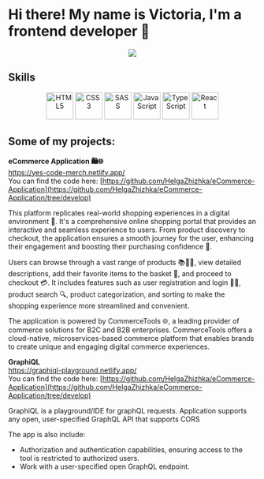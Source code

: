 # Hi there! My name is Victoria, I'm a frontend developer 👋 #

<div align="center"">
<img src='https://i.giphy.com/media/v1.Y2lkPTc5MGI3NjExY3g4ZDZmN2RxaWtycnVhaWZqemI1eHI0bmFrM2YzbTl3ajh5YTR6YiZlcD12MV9pbnRlcm5hbF9naWZfYnlfaWQmY3Q9Zw/hpXdHPfFI5wTABdDx9/giphy.gif'/>
</div>

<!--
**VictoriaAlekseeva/VictoriaAlekseeva** is a ✨ _special_ ✨ repository because its `README.md` (this file) appears on your GitHub profile.

Here are some ideas to get you started:

- 🔭 I’m currently working on ...
- 🌱 I’m currently learning ...
- 👯 I’m looking to collaborate on ...
- 🤔 I’m looking for help with ...
- 💬 Ask me about ...
- 📫 How to reach me: ...
- 😄 Pronouns: ...
- ⚡ Fun fact: ...
-->

## Skills ##

<div align="center"">
  <img src="https://cdn.jsdelivr.net/gh/devicons/devicon@latest/icons/html5/html5-original-wordmark.svg" width='55px' height='55px' alt='HTML5'/>
  <img src="https://cdn.jsdelivr.net/gh/devicons/devicon@latest/icons/css3/css3-original-wordmark.svg" width='55px' height='55px' alt='CSS3'/>
  <img src="https://cdn.jsdelivr.net/gh/devicons/devicon@latest/icons/sass/sass-original.svg" width='55px' height='55px' alt='SASS'/>
  <img src="https://cdn.jsdelivr.net/gh/devicons/devicon@latest/icons/javascript/javascript-original.svg" width='55px' height='55px' alt='JavaScript'/>
  <img src="https://cdn.jsdelivr.net/gh/devicons/devicon@latest/icons/typescript/typescript-original.svg" width='55px' height='55px' alt='TypeScript'/>
  <img src="https://cdn.jsdelivr.net/gh/devicons/devicon@latest/icons/react/react-original-wordmark.svg" width='55px' height='55px' alt='React'/>
</div>

## Some of my projects: ##
**eCommerce Application 🛍️🌐**  
https://yes-code-merch.netlify.app/  
You can find the code here: [https://github.com/HelgaZhizhka/eCommerce-Application](https://github.com/HelgaZhizhka/eCommerce-Application/tree/develop)

This platform replicates real-world shopping experiences in a digital environment 🏪. It's a comprehensive online shopping portal that provides an interactive and seamless experience to users. From product discovery to checkout, the application ensures a smooth journey for the user, enhancing their engagement and boosting their purchasing confidence 🚀.

Users can browse through a vast range of products 📚👗👟, view detailed descriptions, add their favorite items to the basket 🛒, and proceed to checkout 💳. It includes features such as user registration and login 📝🔐, product search 🔍, product categorization, and sorting to make the shopping experience more streamlined and convenient.

The application is powered by CommerceTools 🌐, a leading provider of commerce solutions for B2C and B2B enterprises. CommerceTools offers a cloud-native, microservices-based commerce platform that enables brands to create unique and engaging digital commerce experiences.


**GraphiQL**  
https://graphiql-playground.netlify.app/  
You can find the code here: [https://github.com/HelgaZhizhka/eCommerce-Application](https://github.com/HelgaZhizhka/eCommerce-Application/tree/develop)  

GraphiQL is a playground/IDE for graphQL requests. Application supports any open, user-specified GraphQL API that supports CORS

The app is also include:

- Authorization and authentication capabilities, ensuring access to the tool is restricted to authorized users.
- Work with a user-specified open GraphQL endpoint.


